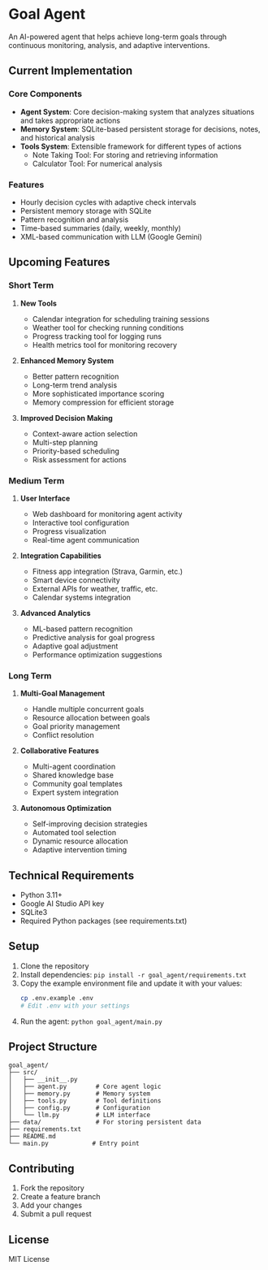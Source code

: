 # Goal Agent

An AI-powered agent that helps achieve long-term goals through continuous monitoring, analysis, and adaptive interventions.

## Current Implementation

### Core Components
- **Agent System**: Core decision-making system that analyzes situations and takes appropriate actions
- **Memory System**: SQLite-based persistent storage for decisions, notes, and historical analysis
- **Tools System**: Extensible framework for different types of actions
  - Note Taking Tool: For storing and retrieving information
  - Calculator Tool: For numerical analysis

### Features
- Hourly decision cycles with adaptive check intervals
- Persistent memory storage with SQLite
- Pattern recognition and analysis
- Time-based summaries (daily, weekly, monthly)
- XML-based communication with LLM (Google Gemini)

## Upcoming Features

### Short Term
1. **New Tools**
   - Calendar integration for scheduling training sessions
   - Weather tool for checking running conditions
   - Progress tracking tool for logging runs
   - Health metrics tool for monitoring recovery

2. **Enhanced Memory System**
   - Better pattern recognition
   - Long-term trend analysis
   - More sophisticated importance scoring
   - Memory compression for efficient storage

3. **Improved Decision Making**
   - Context-aware action selection
   - Multi-step planning
   - Priority-based scheduling
   - Risk assessment for actions

### Medium Term
1. **User Interface**
   - Web dashboard for monitoring agent activity
   - Interactive tool configuration
   - Progress visualization
   - Real-time agent communication

2. **Integration Capabilities**
   - Fitness app integration (Strava, Garmin, etc.)
   - Smart device connectivity
   - External APIs for weather, traffic, etc.
   - Calendar systems integration

3. **Advanced Analytics**
   - ML-based pattern recognition
   - Predictive analysis for goal progress
   - Adaptive goal adjustment
   - Performance optimization suggestions

### Long Term
1. **Multi-Goal Management**
   - Handle multiple concurrent goals
   - Resource allocation between goals
   - Goal priority management
   - Conflict resolution

2. **Collaborative Features**
   - Multi-agent coordination
   - Shared knowledge base
   - Community goal templates
   - Expert system integration

3. **Autonomous Optimization**
   - Self-improving decision strategies
   - Automated tool selection
   - Dynamic resource allocation
   - Adaptive intervention timing

## Technical Requirements
- Python 3.11+
- Google AI Studio API key
- SQLite3
- Required Python packages (see requirements.txt)

## Setup
1. Clone the repository
2. Install dependencies: `pip install -r goal_agent/requirements.txt`
3. Copy the example environment file and update it with your values:
   ```bash
   cp .env.example .env
   # Edit .env with your settings
   ```
4. Run the agent: `python goal_agent/main.py`

## Project Structure
```
goal_agent/
├── src/
│   ├── __init__.py
│   ├── agent.py        # Core agent logic
│   ├── memory.py       # Memory system
│   ├── tools.py        # Tool definitions
│   ├── config.py       # Configuration
│   └── llm.py          # LLM interface
├── data/               # For storing persistent data
├── requirements.txt
├── README.md
└── main.py            # Entry point
```

## Contributing
1. Fork the repository
2. Create a feature branch
3. Add your changes
4. Submit a pull request

## License
MIT License